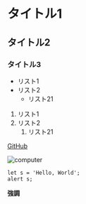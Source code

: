 # タイトル1
## タイトル2
### タイトル3

- リスト1
- リスト2
  - リスト21

1. リスト1
1. リスト2
   1. リスト21

[GitHub](github.com)

![computer](/assets/images/home-office.jpg)

```
let s = 'Hello, World';
alert s;
```

**強調**

